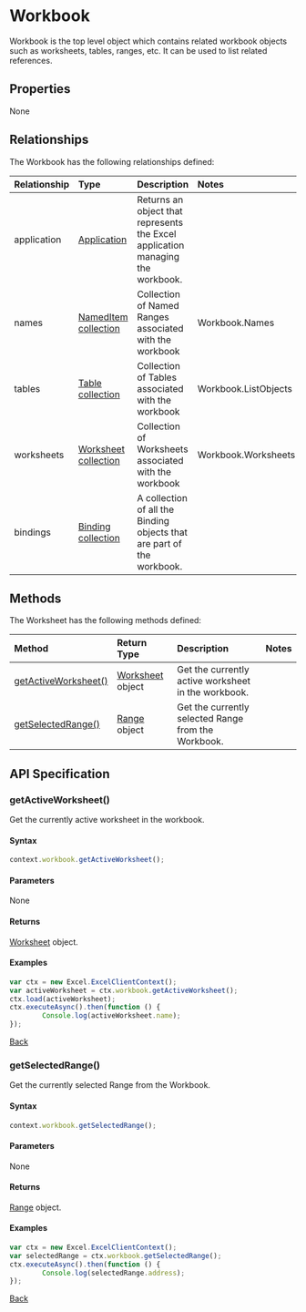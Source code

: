 # Workbook
Workbook is the top level object which contains related workbook objects such as worksheets, tables, ranges, etc. It can be used to list related references. 

## Properties

None

## Relationships
The Workbook has the following relationships defined:

| Relationship    | Type    |Description|Notes |
|:----------------|:--------|:----------|:-----|
| application  | [Application](application.md)| Returns an object that represents the Excel application managing the workbook. |
| names       | [NamedItem collection](nameditemCollection.md)| Collection of Named Ranges associated with the workbook  |Workbook.Names      |
| tables       | [Table collection](tableCollection.md)        | Collection of Tables associated with the workbook        |Workbook.ListObjects|
| worksheets   | [Worksheet collection](worksheetCollection.md)| Collection of Worksheets associated with the workbook    |Workbook.Worksheets |
| bindings   | [Binding collection](bindingCollection.md)| A collection of all the Binding objects that are part of the workbook.    | |

## Methods

The Worksheet has the following methods defined:

| Method     | Return Type    |Description|Notes  |
|:-----------------|:--------|:----------|:------|
|[getActiveWorksheet()](#getactiveworksheet)| [Worksheet](worksheet.md) object |Get the currently active worksheet in the workbook.| |
|[getSelectedRange()](#getselectedrange)| [Range](range.md) object |Get the currently selected Range from the Workbook. | |  

## API Specification 

### getActiveWorksheet()

Get the currently active worksheet in the workbook.

#### Syntax
```js
context.workbook.getActiveWorksheet();
```
#### Parameters

None

#### Returns

[Worksheet](worksheet.md) object.

#### Examples 

```js
var ctx = new Excel.ExcelClientContext();
var activeWorksheet = ctx.workbook.getActiveWorksheet();
ctx.load(activeWorksheet);
ctx.executeAsync().then(function () {
		Console.log(activeWorksheet.name);
});
```
[Back](#methods)


### getSelectedRange()

Get the currently selected Range from the Workbook. 

#### Syntax
```js
context.workbook.getSelectedRange();
```
#### Parameters
None

#### Returns

[Range](range.md) object.

#### Examples

```js
var ctx = new Excel.ExcelClientContext();
var selectedRange = ctx.workbook.getSelectedRange();
ctx.executeAsync().then(function () {
		Console.log(selectedRange.address);
});
```
[Back](#methods)
